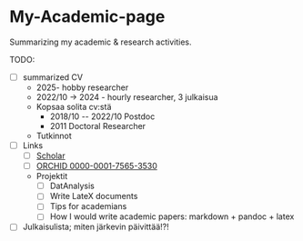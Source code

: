 # My-Academic-page
Summarizing my academic &amp; research activities.

TODO:
- [ ] summarized CV
  - 2025- hobby researcher
  - 2022/10 -> 2024 - hourly researcher, 3 julkaisua
  - Kopsaa solita cv:stä
    - 2018/10 -- 2022/10 Postdoc
    - 2011 Doctoral Researcher
  -  Tutkinnot
- [ ] Links
  - [ ] [Scholar](https://scholar.google.fi/citations?hl=fi&user=bmCs6M0AAAAJ)
  - [ ] [ORCHID 0000-0001-7565-3530](https://orcid.org/0000-0001-7565-3530)
  - Projektit
    - [ ] DatAnalysis 
    - [ ] Write LateX documents
    - [ ] Tips for academians
    - [ ] How I would write academic papers: markdown + pandoc + latex
- [ ] Julkaisulista; miten järkevin päivittää!?!
